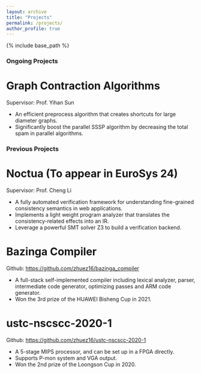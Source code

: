```yaml
---
layout: archive
title: "Projects"
permalink: /projects/
author_profile: true
---
```


{% include base_path %}

### Ongoing Projects

Graph Contraction Algorithms
======
Supervisor: Prof. Yihan Sun
* An efficient preprocess algorithm that creates shortcuts for large diameter graphs.
* Significantly boost the parallel SSSP algorithm by decreasing the total spam in parallel algorithms.

### Previous Projects

Noctua (To appear in EuroSys 24)
======
Supervisor: Prof. Cheng Li
* A fully automated verification framework for understanding fine-grained consistency semantics in web applications.
* Implements a light weight program analyzer that translates the consistency-related effects into an IR.
* Leverage a powerful SMT solver Z3 to build a verification backend.

Bazinga Compiler
======
Github: https://github.com/zhuez16/bazinga_compiler
* A full-stack self-implemented compiler including lexical analyzer, parser, intermediate code generator, optimizing passes and ARM code generator.
* Won the 3rd prize of the HUAWEI Bisheng Cup in 2021.

ustc-nscscc-2020-1
======
Github: https://github.com/zhuez16/ustc-nscscc-2020-1
* A 5-stage MIPS processor, and can be set up in a FPGA directly.
* Supports P-mon system and VGA output.
* Won the 2nd prize of the Loongson Cup in 2020.